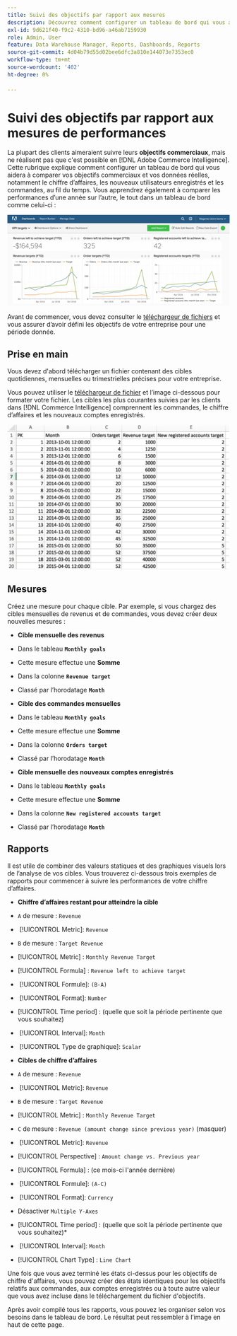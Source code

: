 ```yaml
---
title: Suivi des objectifs par rapport aux mesures
description: Découvrez comment configurer un tableau de bord qui vous aidera à suivre les objectifs de votre entreprise par rapport à vos données réelles, y compris le chiffre d’affaires, les nouveaux utilisateurs enregistrés et les commandes au fil du temps.
exl-id: 9d621f40-f9c2-4310-bd96-a46ab7159930
role: Admin, User
feature: Data Warehouse Manager, Reports, Dashboards, Reports
source-git-commit: 4d04b79d55d02bee6dfc3a810e144073e7353ec0
workflow-type: tm+mt
source-wordcount: '402'
ht-degree: 0%

---
```


# Suivi des objectifs par rapport aux mesures de performances

La plupart des clients aimeraient suivre leurs **objectifs commerciaux**, mais ne réalisent pas que c&#39;est possible en [!DNL Adobe Commerce Intelligence]. Cette rubrique explique comment configurer un tableau de bord qui vous aidera à comparer vos objectifs commerciaux et vos données réelles, notamment le chiffre d’affaires, les nouveaux utilisateurs enregistrés et les commandes, au fil du temps. Vous apprendrez également à comparer les performances d’une année sur l’autre, le tout dans un tableau de bord comme celui-ci :

![Tableau de bord affichant le suivi des objectifs par rapport aux performances des mesures réelles](../../assets/Goals-_dashboard_2.png)

Avant de commencer, vous devez consulter le [téléchargeur de fichiers](../importing-data/connecting-data/using-file-uploader.md) et vous assurer d’avoir défini les objectifs de votre entreprise pour une période donnée.

## Prise en main

Vous devez d&#39;abord télécharger un fichier contenant des cibles quotidiennes, mensuelles ou trimestrielles précises pour votre entreprise.

Vous pouvez utiliser le [téléchargeur de fichier](../importing-data/connecting-data/using-file-uploader.md) et l’image ci-dessous pour formater votre fichier. Les cibles les plus courantes suivies par les clients dans [!DNL Commerce Intelligence] comprennent les commandes, le chiffre d’affaires et les nouveaux comptes enregistrés.

![Modèle de feuille de calcul Excel pour le suivi des objectifs et des mesures](../../assets/Goals-_Excel.png)

## Mesures

Créez une mesure pour chaque cible. Par exemple, si vous chargez des cibles mensuelles de revenus et de commandes, vous devez créer deux nouvelles mesures :

* **Cible mensuelle des revenus**
* Dans le tableau **`Monthly goals`**
* Cette mesure effectue une **Somme**
* Dans la colonne **`Revenue target`**
* Classé par l’horodatage **`Month`**

* **Cible des commandes mensuelles**
* Dans le tableau **`Monthly goals`**
* Cette mesure effectue une **Somme**
* Dans la colonne **`Orders target`**
* Classé par l’horodatage **`Month`**

* **Cible mensuelle des nouveaux comptes enregistrés**
* Dans le tableau **`Monthly goals`**
* Cette mesure effectue une **Somme**
* Dans la colonne **`New registered accounts target`**
* Classé par l’horodatage **`Month`**

## Rapports

Il est utile de combiner des valeurs statiques et des graphiques visuels lors de l’analyse de vos cibles. Vous trouverez ci-dessous trois exemples de rapports pour commencer à suivre les performances de votre chiffre d’affaires.

* **Chiffre d’affaires restant pour atteindre la cible**
* `A` de mesure : `Revenue`
* &#x200B;
  [!UICONTROL Metric]: `Revenue`

* `B` de mesure : `Target Revenue`
* [!UICONTROL Metric] : `Monthly Revenue Target`

* [!UICONTROL Formula] : `Revenue left to achieve target`
* &#x200B;
  [!UICONTROL Formule]: `(B-A)`
* &#x200B;
  [!UICONTROL Format]: `Number`

* [!UICONTROL Time period] : (quelle que soit la période pertinente que vous souhaitez)
* &#x200B;
  [!UICONTROL Interval]: `Month`
* &#x200B;
  [!UICONTROL Type de graphique]: `Scalar`

* **Cibles de chiffre d’affaires**
* `A` de mesure : `Revenue`
* &#x200B;
  [!UICONTROL Metric]: `Revenue`

* `B` de mesure : `Target Revenue`
* [!UICONTROL Metric] : `Monthly Revenue Target`

* `C` de mesure : `Revenue (amount change since previous year)` (masquer)
* &#x200B;
  [!UICONTROL Metric]: `Revenue`
* [!UICONTROL Perspective] : `Amount change vs. Previous year`

* [!UICONTROL Formula] : (ce mois-ci l&#39;année dernière)
* &#x200B;
  [!UICONTROL Formule]: `(A-C)`
* &#x200B;
  [!UICONTROL Format]: `Currency`

* Désactiver `Multiple Y-Axes`
* [!UICONTROL Time period] : (quelle que soit la période pertinente que vous souhaitez)*
* &#x200B;
  [!UICONTROL Interval]: `Month`
* [!UICONTROL Chart Type] : `Line Chart`

Une fois que vous avez terminé les états ci-dessus pour les objectifs de chiffre d&#39;affaires, vous pouvez créer des états identiques pour les objectifs relatifs aux commandes, aux comptes enregistrés ou à toute autre valeur que vous avez incluse dans le téléchargement du fichier d&#39;objectifs.

Après avoir compilé tous les rapports, vous pouvez les organiser selon vos besoins dans le tableau de bord. Le résultat peut ressembler à l’image en haut de cette page.
